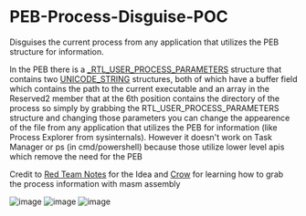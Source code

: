 # PEB-Process-Disguise-POC
Disguises the current process from any application that utilizes the PEB structure for information.

In the PEB there is a [_RTL_USER_PROCESS_PARAMETERS](https://learn.microsoft.com/en-us/windows/win32/api/winternl/ns-winternl-rtl_user_process_parameters) structure that contains two [UNICODE_STRING](https://learn.microsoft.com/en-us/windows/win32/api/subauth/ns-subauth-unicode_string) structures, both of which have a buffer field which contains the path to the current executable and an array in the Reserved2 member that at the 6th position contains the directory of the process so simply by grabbing the RTL_USER_PROCESS_PARAMETERS structure and changing those parameters you can change the appearence of the file from any application that utilizes the PEB for information (like Process Explorer from sysinternals). However it doesn't work on Task Manager or ps (in cmd/powershell) because those utilize lower level apis which remove the need for the PEB

Credit to [Red Team Notes](https://www.ired.team/miscellaneous-reversing-forensics/windows-kernel-internals/exploring-process-environment-block) for the Idea and [Crow](https://www.youtube.com/@crr0ww) for learning how to grab the process information with masm assembly

![image](https://github.com/Eap2468/PEB-Process-Disguise-POC/assets/68890963/27724534-18b3-456c-a80e-9ab9a9ed0f79)
![image](https://github.com/Eap2468/PEB-Process-Disguise-POC/assets/68890963/0da07a47-cf51-4116-bcbc-d0a875d42248)
![image](https://github.com/Eap2468/PEB-Process-Disguise-POC/assets/68890963/968d2e36-ac3e-4d22-8c71-6c81f6478ea7)
